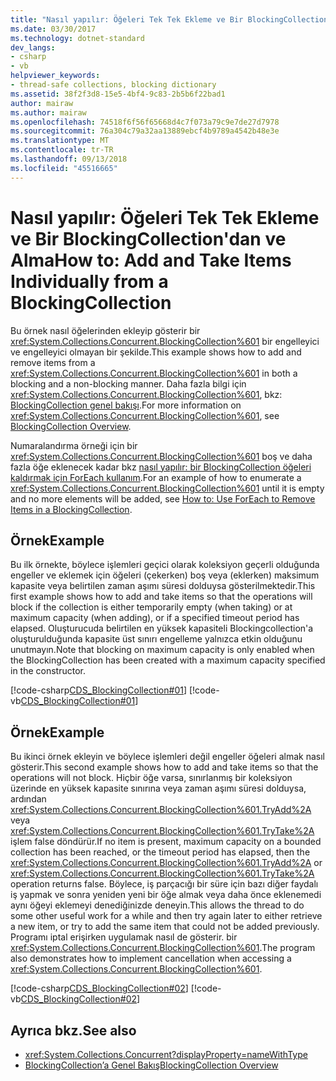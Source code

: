 ```yaml
---
title: "Nasıl yapılır: Öğeleri Tek Tek Ekleme ve Bir BlockingCollection'dan ve Alma"
ms.date: 03/30/2017
ms.technology: dotnet-standard
dev_langs:
- csharp
- vb
helpviewer_keywords:
- thread-safe collections, blocking dictionary
ms.assetid: 38f2f3d8-15e5-4bf4-9c83-2b5b6f22bad1
author: mairaw
ms.author: mairaw
ms.openlocfilehash: 74518f6f56f65668d4c7f073a79c9e7de27d7978
ms.sourcegitcommit: 76a304c79a32aa13889ebcf4b9789a4542b48e3e
ms.translationtype: MT
ms.contentlocale: tr-TR
ms.lasthandoff: 09/13/2018
ms.locfileid: "45516665"
---
```

# <a name="how-to-add-and-take-items-individually-from-a-blockingcollection"></a><span data-ttu-id="33004-102">Nasıl yapılır: Öğeleri Tek Tek Ekleme ve Bir BlockingCollection'dan ve Alma</span><span class="sxs-lookup"><span data-stu-id="33004-102">How to: Add and Take Items Individually from a BlockingCollection</span></span>
<span data-ttu-id="33004-103">Bu örnek nasıl öğelerinden ekleyip gösterir bir <xref:System.Collections.Concurrent.BlockingCollection%601> bir engelleyici ve engelleyici olmayan bir şekilde.</span><span class="sxs-lookup"><span data-stu-id="33004-103">This example shows how to add and remove items from a <xref:System.Collections.Concurrent.BlockingCollection%601> in both a blocking and a non-blocking manner.</span></span> <span data-ttu-id="33004-104">Daha fazla bilgi için <xref:System.Collections.Concurrent.BlockingCollection%601>, bkz: [BlockingCollection genel bakışı](../../../../docs/standard/collections/thread-safe/blockingcollection-overview.md).</span><span class="sxs-lookup"><span data-stu-id="33004-104">For more information on <xref:System.Collections.Concurrent.BlockingCollection%601>, see [BlockingCollection Overview](../../../../docs/standard/collections/thread-safe/blockingcollection-overview.md).</span></span>  
  
 <span data-ttu-id="33004-105">Numaralandırma örneği için bir <xref:System.Collections.Concurrent.BlockingCollection%601> boş ve daha fazla öğe eklenecek kadar bkz [nasıl yapılır: bir BlockingCollection öğeleri kaldırmak için ForEach kullanım](../../../../docs/standard/collections/thread-safe/how-to-use-foreach-to-remove.md).</span><span class="sxs-lookup"><span data-stu-id="33004-105">For an example of how to enumerate a <xref:System.Collections.Concurrent.BlockingCollection%601> until it is empty and no more elements will be added, see [How to: Use ForEach to Remove Items in a BlockingCollection](../../../../docs/standard/collections/thread-safe/how-to-use-foreach-to-remove.md).</span></span>
  
## <a name="example"></a><span data-ttu-id="33004-106">Örnek</span><span class="sxs-lookup"><span data-stu-id="33004-106">Example</span></span>  
 <span data-ttu-id="33004-107">Bu ilk örnekte, böylece işlemleri geçici olarak koleksiyon geçerli olduğunda engeller ve eklemek için öğeleri (çekerken) boş veya (eklerken) maksimum kapasite veya belirtilen zaman aşımı süresi dolduysa gösterilmektedir.</span><span class="sxs-lookup"><span data-stu-id="33004-107">This first example shows how to add and take items so that the operations will block if the collection is either temporarily empty (when taking) or at maximum capacity (when adding), or if a specified timeout period has elapsed.</span></span> <span data-ttu-id="33004-108">Oluşturucuda belirtilen en yüksek kapasiteli Blockingcollection'a oluşturulduğunda kapasite üst sınırı engelleme yalnızca etkin olduğunu unutmayın.</span><span class="sxs-lookup"><span data-stu-id="33004-108">Note that blocking on maximum capacity is only enabled when the BlockingCollection has been created with a maximum capacity specified in the constructor.</span></span>  
  
 [!code-csharp[CDS_BlockingCollection#01](../../../../samples/snippets/csharp/VS_Snippets_Misc/cds_blockingcollection/cs/example01.cs#01)]
 [!code-vb[CDS_BlockingCollection#01](../../../../samples/snippets/visualbasic/VS_Snippets_Misc/cds_blockingcollection/vb/simpleblocking.vb#01)]  
  
## <a name="example"></a><span data-ttu-id="33004-109">Örnek</span><span class="sxs-lookup"><span data-stu-id="33004-109">Example</span></span>  
 <span data-ttu-id="33004-110">Bu ikinci örnek ekleyin ve böylece işlemleri değil engeller öğeleri almak nasıl gösterir.</span><span class="sxs-lookup"><span data-stu-id="33004-110">This second example shows how to add and take items so that the operations will not block.</span></span> <span data-ttu-id="33004-111">Hiçbir öğe varsa, sınırlanmış bir koleksiyon üzerinde en yüksek kapasite sınırına veya zaman aşımı süresi dolduysa, ardından <xref:System.Collections.Concurrent.BlockingCollection%601.TryAdd%2A> veya <xref:System.Collections.Concurrent.BlockingCollection%601.TryTake%2A> işlem false döndürür.</span><span class="sxs-lookup"><span data-stu-id="33004-111">If no item is present, maximum capacity on a bounded collection has been reached, or the timeout period has elapsed, then the <xref:System.Collections.Concurrent.BlockingCollection%601.TryAdd%2A> or <xref:System.Collections.Concurrent.BlockingCollection%601.TryTake%2A> operation returns false.</span></span> <span data-ttu-id="33004-112">Böylece, iş parçacığı bir süre için bazı diğer faydalı iş yapmak ve sonra yeniden yeni bir öğe almak veya daha önce eklenemedi aynı öğeyi eklemeyi denediğinizde deneyin.</span><span class="sxs-lookup"><span data-stu-id="33004-112">This allows the thread to do some other useful work for a while and then try again later to either retrieve a new item, or try to add the same item that could not be added previously.</span></span> <span data-ttu-id="33004-113">Programı iptal erişirken uygulamak nasıl de gösterir. bir <xref:System.Collections.Concurrent.BlockingCollection%601>.</span><span class="sxs-lookup"><span data-stu-id="33004-113">The program also demonstrates how to implement cancellation when accessing a <xref:System.Collections.Concurrent.BlockingCollection%601>.</span></span>  
  
 [!code-csharp[CDS_BlockingCollection#02](../../../../samples/snippets/csharp/VS_Snippets_Misc/cds_blockingcollection/cs/example02.cs#02)]
 [!code-vb[CDS_BlockingCollection#02](../../../../samples/snippets/visualbasic/VS_Snippets_Misc/cds_blockingcollection/vb/nonblockingbc.vb#02)]  
  
## <a name="see-also"></a><span data-ttu-id="33004-114">Ayrıca bkz.</span><span class="sxs-lookup"><span data-stu-id="33004-114">See also</span></span>

- <xref:System.Collections.Concurrent?displayProperty=nameWithType>  
- [<span data-ttu-id="33004-115">BlockingCollection’a Genel Bakış</span><span class="sxs-lookup"><span data-stu-id="33004-115">BlockingCollection Overview</span></span>](../../../../docs/standard/collections/thread-safe/blockingcollection-overview.md)
